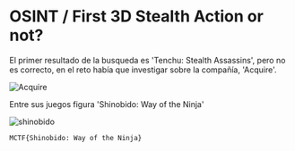 # OSINT / First 3D Stealth Action or not?

El primer resultado de la busqueda es 'Tenchu: Stealth Assassins', pero no es correcto, en el reto había que investigar sobre la compañía, 'Acquire'. 

![Acquire](https://github.com/user-attachments/assets/874296d1-ec63-4df4-a4fb-43cd4a06fa72)

Entre sus juegos figura 'Shinobido: Way of the Ninja'

![shinobido](https://github.com/user-attachments/assets/6d9bb8b6-f934-4ce4-bc8f-ab1c90a3fc49)

`MCTF{Shinobido: Way of the Ninja}`
